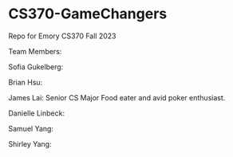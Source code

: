 # CS370-GameChangers
Repo for Emory CS370 Fall 2023

Team Members:

Sofia Gukelberg:

Brian Hsu:

James Lai:
Senior CS Major
Food eater and avid poker enthusiast.

Danielle Linbeck:

Samuel Yang:

Shirley Yang:


